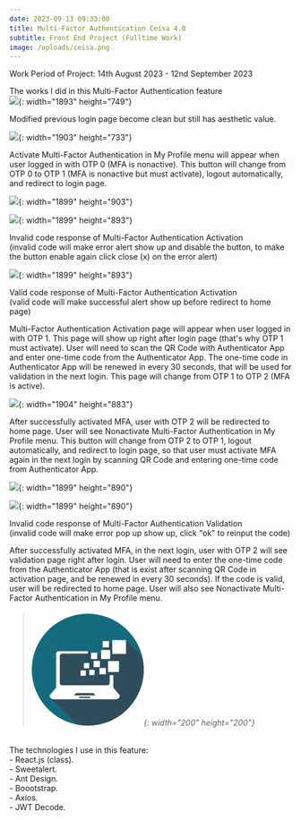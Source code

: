 ```yaml
---
date: 2023-09-13 09:33:00
title: Multi-Factor Authentication Ceisa 4.0
subtitle: Front End Project (Fulltime Work)
image: /uploads/ceisa.png
---
```

Work Period of Project: 14th August 2023 - 12nd September 2023

The works I did in this Multi-Factor Authentication feature
<br>![](/uploads/ceisa-login-modified.png){: width="1893" height="749"}

Modified previous login page become clean but still has aesthetic value.

![](/uploads/ceisa-activate.jpg){: width="1903" height="733"}

Activate Multi-Factor Authentication in My Profile menu will appear when user logged in with OTP 0 (MFA is nonactive). This button will change from OTP 0 to OTP 1 (MFA is nonactive but must activate), logout automatically, and redirect to login page.

![](/uploads/ceisa-mfa-activation.jpg){: width="1899" height="903"}

![](/uploads/ceisa-mfa-activation-error.jpg){: width="1899" height="893"}

Invalid code response of Multi-Factor Authentication Activation
<br>(invalid code will make error alert show up and disable the button, to make the button enable again click close (x) on the error alert)

![](/uploads/ceisa-mfa-activation-success.jpg){: width="1899" height="893"}

Valid code response of Multi-Factor Authentication Activation
<br>(valid code will make successful alert show up before redirect to home page)

Multi-Factor Authentication Activation page will appear when user logged in with OTP 1. This page will show up right after login page (that's why OTP 1 must activate). User will need to scan the QR Code with Authenticator App and enter one-time code from the Authenticator App. The one-time code in Authenticator App will be renewed in every 30 seconds, that will be used for validation in the next login. This page will change from OTP 1 to OTP 2 (MFA is active).

![](/uploads/ceisa-nonactivate.jpg){: width="1904" height="883"}

After successfully activated MFA, user with OTP 2 will be redirected to home page. User will see Nonactivate Multi-Factor Authentication in My Profile menu. This button will change from OTP 2 to OTP 1, logout automatically, and redirect to login page, so that user must activate MFA again in the next login by scanning QR Code and entering one-time code from Authenticator App.

![](/uploads/ceisa-validation.jpg){: width="1899" height="890"}

![](/uploads/ceisa-validation-error.jpg){: width="1899" height="890"}

Invalid code response of Multi-Factor Authentication Validation
<br>(invalid code will make error pop up show up, click "ok" to reinput the code)

After successfully activated MFA, in the next login, user with OTP 2 will see validation page right after login. User will need to enter the one-time code from the Authenticator App (that is exist after scanning QR Code in activation page, and be renewed in every 30 seconds). If the code is valid, user will be redirected to home page. User will also see Nonactivate Multi-Factor Authentication in My Profile menu.

> ###### ​​​​​​​![](/uploads/information-technology-icon-clipart-1-1-1.png){: width="200" height="200"}

The technologies I use in this feature:<br>\- React.js (class).<br>\- Sweetalert.<br>\- Ant Design.<br>\- Boootstrap.<br>\- Axios.<br>\- JWT Decode.